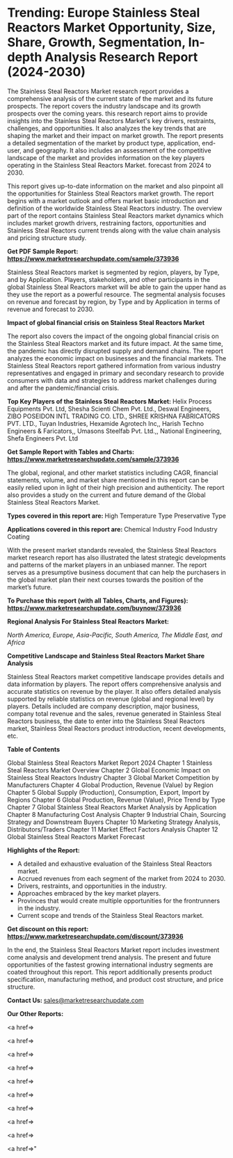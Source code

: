 # Trending: Europe Stainless Steal Reactors Market Opportunity, Size, Share, Growth, Segmentation, In-depth Analysis Research Report (2024-2030)

The Stainless Steal Reactors Market research report provides a comprehensive analysis of the current state of the market and its future prospects. The report covers the industry landscape and its growth prospects over the coming years. this research report aims to provide insights into the Stainless Steal Reactors Market's key drivers, restraints, challenges, and opportunities. It also analyzes the key trends that are shaping the market and their impact on market growth. The report presents a detailed segmentation of the market by product type, application, end-user, and geography. It also includes an assessment of the competitive landscape of the market and provides information on the key players operating in the Stainless Steal Reactors Market. forecast from 2024 to 2030.

This report gives up-to-date information on the market and also pinpoint all the opportunities for Stainless Steal Reactors market growth. The report begins with a market outlook and offers market basic introduction and definition of the worldwide Stainless Steal Reactors industry. The overview part of the report contains Stainless Steal Reactors market dynamics which includes market growth drivers, restraining factors, opportunities and Stainless Steal Reactors current trends along with the value chain analysis and pricing structure study.

<strong><b>Get PDF Sample Report: <a href=https://www.marketresearchupdate.com/sample/373936>https://www.marketresearchupdate.com/sample/373936</a></b></strong>

Stainless Steal Reactors market is segmented by region, players, by Type, and by Application. Players, stakeholders, and other participants in the global Stainless Steal Reactors market will be able to gain the upper hand as they use the report as a powerful resource. The segmental analysis focuses on revenue and forecast by region, by Type and by Application in terms of revenue and forecast to 2030.

<strong><b>Impact of global financial crisis on Stainless Steal Reactors Market</b></strong>

The report also covers the impact of the ongoing global financial crisis on the Stainless Steal Reactors market and its future impact. At the same time, the pandemic has directly disrupted supply and demand chains. The report analyzes the economic impact on businesses and the financial markets. The Stainless Steal Reactors report gathered information from various industry representatives and engaged in primary and secondary research to provide consumers with data and strategies to address market challenges during and after the pandemic/financial crisis.

<strong><b>Top Key Players of the Stainless Steal Reactors Market:
</b></strong>Helix Process Equipments Pvt. Ltd, Shesha Scienti Chem Pvt. Ltd., Deswal Engineers, ZIBO POSEIDON INTL TRADING CO. LTD., SHREE KRISHNA FABRICATORS PVT. LTD., Tuyan Industries, Hexamide Agrotech Inc,, Harish Techno Engineers & Faricators,, Umasons Steelfab Pvt. Ltd.,, National Engineering, Shefa Engineers Pvt. Ltd<strong><b>
</b></strong>

<strong><b>Get Sample Report with Tables and Charts: <a href=https://www.marketresearchupdate.com/sample/373936>https://www.marketresearchupdate.com/sample/373936</a></b></strong>

The global, regional, and other market statistics including CAGR, financial statements, volume, and market share mentioned in this report can be easily relied upon in light of their high precision and authenticity. The report also provides a study on the current and future demand of the Global Stainless Steal Reactors Market.

<strong><b>Types covered in this report are:
</b></strong>High Temperature Type
Preservative Type<strong><b>
</b></strong>

<strong><b>Applications covered in this report are:
</b></strong>Chemical Industry
Food Industry
Coating<strong><b>
</b></strong>

With the present market standards revealed, the Stainless Steal Reactors market research report has also illustrated the latest strategic developments and patterns of the market players in an unbiased manner. The report serves as a presumptive business document that can help the purchasers in the global market plan their next courses towards the position of the market’s future.

<strong><b>To Purchase this report (with all Tables, Charts, and Figures): <a href=https://www.marketresearchupdate.com/buynow/373936>https://www.marketresearchupdate.com/buynow/373936</a></b></strong>

<strong><b>Regional Analysis For Stainless Steal Reactors Market:</b></strong>

<em><i>North America, Europe, Asia-Pacific, South America, The Middle East, and Africa</i></em>

<strong><b>Competitive Landscape and Stainless Steal Reactors Market Share Analysis</b></strong>

Stainless Steal Reactors market competitive landscape provides details and data information by players. The report offers comprehensive analysis and accurate statistics on revenue by the player. It also offers detailed analysis supported by reliable statistics on revenue (global and regional level) by players. Details included are company description, major business, company total revenue and the sales, revenue generated in Stainless Steal Reactors business, the date to enter into the Stainless Steal Reactors market, Stainless Steal Reactors product introduction, recent developments, etc.

<strong><b>Table of Contents</b></strong>

Global Stainless Steal Reactors Market Report 2024
Chapter 1 Stainless Steal Reactors Market Overview
Chapter 2 Global Economic Impact on Stainless Steal Reactors Industry
Chapter 3 Global Market Competition by Manufacturers
Chapter 4 Global Production, Revenue (Value) by Region
Chapter 5 Global Supply (Production), Consumption, Export, Import by Regions
Chapter 6 Global Production, Revenue (Value), Price Trend by Type
Chapter 7 Global Stainless Steal Reactors Market Analysis by Application
Chapter 8 Manufacturing Cost Analysis
Chapter 9 Industrial Chain, Sourcing Strategy and Downstream Buyers
Chapter 10 Marketing Strategy Analysis, Distributors/Traders
Chapter 11 Market Effect Factors Analysis
Chapter 12 Global Stainless Steal Reactors Market Forecast

<strong><b>Highlights of the Report:</b></strong>

- A detailed and exhaustive evaluation of the Stainless Steal Reactors market.
- Accrued revenues from each segment of the market from 2024 to 2030.
- Drivers, restraints, and opportunities in the industry.
- Approaches embraced by the key market players.
- Provinces that would create multiple opportunities for the frontrunners in the industry.
- Current scope and trends of the Stainless Steal Reactors market.

<strong><b>Get discount on this report: <a href=https://www.marketresearchupdate.com/discount/373936>https://www.marketresearchupdate.com/discount/373936</a></b></strong>

In the end, the Stainless Steal Reactors Market report includes investment come analysis and development trend analysis. The present and future opportunities of the fastest growing international industry segments are coated throughout this report. This report additionally presents product specification, manufacturing method, and product cost structure, and price structure.

<strong><b>Contact Us:
</b></strong>sales@marketresearchupdate.com

<strong>Our Other Reports:</strong>

<a href=></a>

<a href=></a>

<a href=></a>

<a href=></a>

<a href=></a>

<a href=></a>

<a href=></a>

<a href=></a>

<a href=></a>

<a href=></a>"
